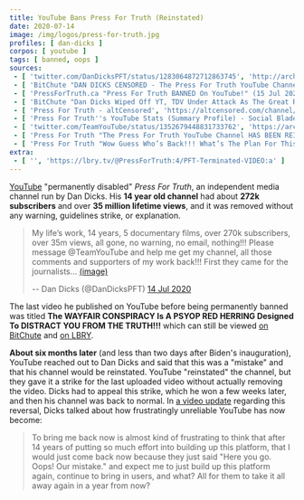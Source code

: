 ```yaml
---
title: YouTube Bans Press For Truth (Reinstated)
date: 2020-07-14
image: /img/logos/press-for-truth.jpg
profiles: [ dan-dicks ]
corpos: [ youtube ]
tags: [ banned, oops ]
sources:
 - [ 'twitter.com/DanDicksPFT/status/1283064872712863745', 'http://archive.is/nMKUk' ]
 - [ 'BitChute "DAN DICKS CENSORED - The Press For Truth YouTube Channel Has Been PERMANENTLY DELETED!!!" by Press For Truth (15 Jul 2020)', 'https://www.bitchute.com/video/oQiBNoHkFCHQ/' ]
 - [ 'PressForTruth.ca "Press For Truth BANNED On YouTube!" (15 Jul 2020)', 'https://pressfortruth.ca/press-for-truth-banned-on-youtube/' ]
 - [ 'BitChute "Dan Dicks Wiped Off YT, TDV Under Attack As The Great Reset Goes Into Hyperdrive" by Dollar_Vigilante (16 Jul 2020)', 'https://www.bitchute.com/video/1Xf2OqMTj2Mg/' ]
 - [ 'Press For Truth - altCensored', 'https://altcensored.com/channel/UCMOWB-s0Kek9o9sS8xA_kZQ' ]
 - [ 'Press For Truth''s YouTube Stats (Summary Profile) - Social Blade Stats', 'https://socialblade.com/youtube/channel/UCMOWB-s0Kek9o9sS8xA_kZQ' ]
 - [ 'twitter.com/TeamYouTube/status/1352679448831733762', 'https://archive.is/gb2Ay' ]
 - [ 'Press For Truth "The Press For Truth YouTube Channel HAS BEEN REINSTATED…SORT OF" on BitChute (22 Jan 2021)', 'https://www.bitchute.com/video/UTedM6e2t3ht/' ]
 - [ 'Press For Truth "Wow Guess Who’s Back!!! What’s The Plan For This Channel?…" on BitChute (9 Feb 2021)', 'https://www.bitchute.com/video/Fc7IWyW3veQ/' ]
extra:
 - [ '', 'https://lbry.tv/@PressForTruth:4/PFT-Terminated-VIDEO:a' ]
---
```


[YouTube](/youtube/) "permanently disabled" _Press For Truth_, an independent
media channel run by Dan Dicks. His **14 year old channel** had about **272k
subscribers** and over **35 million lifetime views**, and it was removed
without any warning, guidelines strike, or explanation.

> My life’s work, 14 years, 5 documentary films, over 270k subscribers, over
> 35m views, all gone, no warning, no email, nothing!!! Please message
> @TeamYouTube and help me get my channel, all those comments and supporters of
> my work back!!! First they came for the journalists...
> [(image)](channel-screenshot.jpg)
>
> -- Dan Dicks (@DanDicksPFT) [14 Jul 2020](http://archive.is/nMKUk)

The last video he published on YouTube before being permanently banned was
titled **The WAYFAIR CONSPIRACY Is A PSYOP RED HERRING Designed To DISTRACT YOU
FROM THE TRUTH!!!** which can still be viewed [on
BitChute](https://www.bitchute.com/video/93VJREXyewE/) and [on
LBRY](https://lbry.tv/@PressForTruth:4/the-wayfair-conspiracy-is-a-psyop-red:8).

**About six months later** (and less than two days after Biden's inauguration),
YouTube reached out to Dan Dicks and said that this was a "mistake" and that
his channel would be reinstated. YouTube "reinstated" the channel, but they
gave it a strike for the last uploaded video without actually removing the
video. Dicks had to appeal this strike, which he won a few weeks later, and
then his channel was back to normal. In [a video
update](https://www.bitchute.com/video/Fc7IWyW3veQ/) regarding this reversal,
Dicks talked about how frustratingly unreliable YouTube has now become:

> To bring me back now is almost kind of frustrating to think that after 14
> years of putting so much effort into building up this platform, that I would
> just come back now because they just said "Here you go. Oops! Our mistake."
> and expect me to just build up this platform again, continue to bring in
> users, and what? All for them to take it all away again in a year from now?
